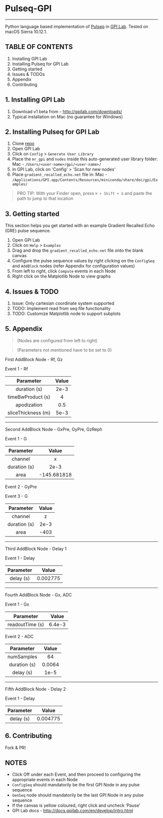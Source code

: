 # Pulseq-GPI
---
Python language based implementation of [Pulseq](http://pulseq.github.io) in [GPI Lab](http://gpilab.com). Tested on macOS Sierra 10.12.1.

## TABLE OF CONTENTS
1. Installing GPI Lab
2. Installing Pulseq for GPI Lab
3. Getting started
4. Issues & TODOs
5. Appendix
6. Contributing

## 1. Installing GPI Lab
1. Download v1 beta from - http://gpilab.com/downloads/
2. Typical installation on Mac (no guarantee for Windows)

## 2. Installing Pulseq for GPI Lab
1. Clone [repo](https://github.com/sravan953/pulseq-gpi)
2. Open GPI Lab
3. Click on `Config` > `Generate User Library`
4. Place the `mr_gpi` and `nodes` inside this auto-generated user library folder:
  Mac - `/Users/<user-name>/gpi/<user-name>/`
5. In GPI Lab, click on 'Config' > 'Scan for new nodes'
6. Place `gradient_recalled_echo.net` file in:
  Mac - `/Applications/GPI.app/Contents/Resources/miniconda/share/doc/gpi/Examples/`

> PRO TIP: With your Finder open, press `⌘ + Shift + G` and paste the path to jump to that location

## 3. Getting started
This section helps you get started with an example Gradient Recalled Echo (GRE) pulse sequence.

1. Open GPI Lab
2. Click on `Help` > `Examples`
3. Drag and drop the `gradient_recalled_echo.net` file onto the blank canvas
4. Configure the pulse sequence values by right clicking on the `ConfigSeq` and `AddBlock` nodes (refer Appendix for configuration values)
5. From left to right, click `Compute` events in each Node
6. Right click on the Matplotlib Node to view graphs

## 4. Issues & TODO
1. Issue: Only cartesian coordinate system supported
3. TODO: Implement read from seq file functionality
4. TODO: Customize Matplotlib node to support subplots

## 5. Appendix
> (Nodes are configured from left to right)

> (Parameters not mentioned have to be set to 0)

First AddBlock Node - Rf, Gz

Event 1 - Rf

Parameter | Value
:---:|:---:
duration (s) | 2e-3
timeBwProduct (s) | 4
apodization | 0.5
sliceThickness (m) | 5e-3

---

Second AddBlock Node - GxPre, GyPre, GzReph

Event 1 - G

Parameter | Value
:---:|:---:
channel | x
duration (s) | 2e-3
area | -145.681818

Event 2 - GyPre

Event 3 - G

Parameter | Value
:---:|:---:
channel | z
duration (s) | 2e-3
area | -403

---

Third AddBlock Node - Delay 1

Event 1 - Delay

Parameter | Value
:---:|:---:
delay (s) | 0.002775

---

Fourth AddBlock Node - Gx, ADC

Event 1 - Gx

Parameter | Value
:---:|:---:
readoutTime (s) | 6.4e-3

Event 2 - ADC

Parameter | Value
:---:|:---:
numSamples | 64
duration (s) | 0.0064
delay (s) | 1e-5

---

Fifth AddBlock Node - Delay 2

Event 1 - Delay

Parameter | Value
:---:|:---:
delay (s) | 0.004775

## 6. Contributing
Fork & PR!

## NOTES
- Click Off under each Event, and then proceed to configuring the appropriate events in each Node
- `ConfigSeq` should mandatorily be the first GPI Node in any pulse sequence
- `GenSeq` node should mandatorily be the last GPI Node in any pulse sequence
- If the canvas is yellow coloured, right click and uncheck ‘Pause’
- GPI Lab docs - http://docs.gpilab.com/en/develop/intro.html
